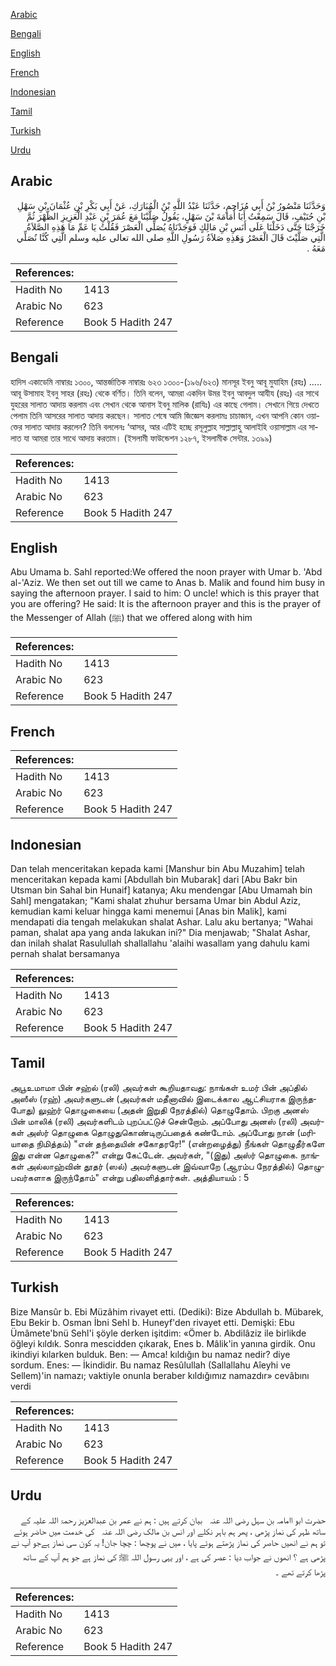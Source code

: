 [Arabic](#arabic)

[Bengali](#bengali)

[English](#english)

[French](#french)

[Indonesian](#indonesian)

[Tamil](#tamil)

[Turkish](#turkish)

[Urdu](#urdu)

## Arabic


<div dir="rtl" lang="ar" style={{fontSize:'larger',backgroundColor:'#f8f9fa',padding:20}}>
وَحَدَّثَنَا مَنْصُورُ بْنُ أَبِي مُزَاحِمٍ، حَدَّثَنَا عَبْدُ اللَّهِ بْنُ الْمُبَارَكِ، عَنْ أَبِي بَكْرِ بْنِ عُثْمَانَ بْنِ سَهْلِ بْنِ حُنَيْفٍ، قَالَ سَمِعْتُ أَبَا أُمَامَةَ بْنَ سَهْلٍ، يَقُولُ صَلَّيْنَا مَعَ عُمَرَ بْنِ عَبْدِ الْعَزِيزِ الظُّهْرَ ثُمَّ خَرَجْنَا حَتَّى دَخَلْنَا عَلَى أَنَسِ بْنِ مَالِكٍ فَوَجَدْنَاهُ يُصَلِّي الْعَصْرَ فَقُلْتُ يَا عَمِّ مَا هَذِهِ الصَّلاَةُ الَّتِي صَلَّيْتَ قَالَ الْعَصْرُ وَهَذِهِ صَلاَةُ رَسُولِ اللَّهِ صلى الله تعالى عليه وسلم الَّتِي كُنَّا نُصَلِّي مَعَهُ ‏.‏
</div>
<div style={{backgroundColor:'#f8f9fa',padding:20, marginBottom: 10}}><table> <thead> <tr> <th>References:</th> <th></th> </tr> </thead> <tbody><tr><td>Hadith No</td><td>1413</td></tr><tr><td>Arabic No</td><td>623</td></tr><tr><td>Reference</td><td>Book 5 Hadith 247</td></tr></tbody></table></div>

## Bengali


<div dir="ltr" lang="bn" style={{fontSize:'larger',backgroundColor:'#f8f9fa',padding:20}}>
হাদিস একাডেমি নাম্বারঃ ১৩০০, আন্তর্জাতিক নাম্বারঃ ৬২৩ ১৩০০-(১৯৬/৬২৩) মানসূর ইবনু আবূ মুযাহিম (রহঃ) ..... আবূ উসামাহ ইবনু সাহর (রহঃ) থেকে বর্ণিত। তিনি বলেন, আমরা একদিন উমর ইবনু আবদুল আযীয (রহঃ) এর সাথে যুহরের সালাত আদায় করলাম এবং সেখান থেকে আনাস ইবনু মালিক (রাযিঃ) এর কাছে গেলাম। সেখানে গিয়ে দেখতে পেলাম তিনি আসরের সালাত আদায় করছেন। সালাত শেষে আমি জিজ্ঞেস করলামঃ চাচাজান, এখন আপনি কোন ওয়াক্তের সালাত আদায় করলেন? তিনি বললেনঃ ‘আসর, আর এটিই হচ্ছে রসূলুল্লাহ সাল্লাল্লাহু আলাইহি ওয়াসাল্লাম এর সালাত যা আমরা তার সাথে আদায় করতাম। (ইসলামী ফাউন্ডেশন ১২৮৭, ইসলামীক সেন্টার. ১৩৯৯)
</div>
<div style={{backgroundColor:'#f8f9fa',padding:20, marginBottom: 10}}><table> <thead> <tr> <th>References:</th> <th></th> </tr> </thead> <tbody><tr><td>Hadith No</td><td>1413</td></tr><tr><td>Arabic No</td><td>623</td></tr><tr><td>Reference</td><td>Book 5 Hadith 247</td></tr></tbody></table></div>

## English


<div dir="ltr" lang="en" style={{fontSize:'larger',backgroundColor:'#f8f9fa',padding:20}}>
Abu Umama b. Sahl reported:We offered the noon prayer with Umar b. 'Abd al-'Aziz. We then set out till we came to Anas b. Malik and found him busy in saying the afternoon prayer. I said to him: O uncle! which is this prayer that you are offering? He said: It is the afternoon prayer and this is the prayer of the Messenger of Allah (ﷺ) that we offered along with him
</div>
<div style={{backgroundColor:'#f8f9fa',padding:20, marginBottom: 10}}><table> <thead> <tr> <th>References:</th> <th></th> </tr> </thead> <tbody><tr><td>Hadith No</td><td>1413</td></tr><tr><td>Arabic No</td><td>623</td></tr><tr><td>Reference</td><td>Book 5 Hadith 247</td></tr></tbody></table></div>

## French


<div dir="ltr" lang="fr" style={{fontSize:'larger',backgroundColor:'#f8f9fa',padding:20}}>

</div>
<div style={{backgroundColor:'#f8f9fa',padding:20, marginBottom: 10}}><table> <thead> <tr> <th>References:</th> <th></th> </tr> </thead> <tbody><tr><td>Hadith No</td><td>1413</td></tr><tr><td>Arabic No</td><td>623</td></tr><tr><td>Reference</td><td>Book 5 Hadith 247</td></tr></tbody></table></div>

## Indonesian


<div dir="ltr" lang="id" style={{fontSize:'larger',backgroundColor:'#f8f9fa',padding:20}}>
Dan telah menceritakan kepada kami [Manshur bin Abu Muzahim] telah menceritakan kepada kami [Abdullah bin Mubarak] dari [Abu Bakr bin Utsman bin Sahal bin Hunaif] katanya; Aku mendengar [Abu Umamah bin Sahl] mengatakan; "Kami shalat zhuhur bersama Umar bin Abdul Aziz, kemudian kami keluar hingga kami menemui [Anas bin Malik], kami mendapati dia tengah melakukan shalat Ashar. Lalu aku bertanya; "Wahai paman, shalat apa yang anda lakukan ini?" Dia menjawab; "Shalat Ashar, dan inilah shalat Rasulullah shallallahu 'alaihi wasallam yang dahulu kami pernah shalat bersamanya
</div>
<div style={{backgroundColor:'#f8f9fa',padding:20, marginBottom: 10}}><table> <thead> <tr> <th>References:</th> <th></th> </tr> </thead> <tbody><tr><td>Hadith No</td><td>1413</td></tr><tr><td>Arabic No</td><td>623</td></tr><tr><td>Reference</td><td>Book 5 Hadith 247</td></tr></tbody></table></div>

## Tamil


<div dir="ltr" lang="ta" style={{fontSize:'larger',backgroundColor:'#f8f9fa',padding:20}}>
அபூஉமாமா பின் சஹ்ல் (ரலி) அவர்கள் கூறியதாவது: நாங்கள் உமர் பின் அப்தில் அஸீஸ் (ரஹ்) அவர்களுடன் (அவர்கள் மதீனாவில் இடைக்கால ஆட்சியராக இருந்தபோது) லுஹ்ர் தொழுகையை (அதன் இறுதி நேரத்தில்) தொழுதோம். பிறகு அனஸ் பின் மாலிக் (ரலி) அவர்களிடம் புறப்பட்டுச் சென்றோம். அப்போது அனஸ் (ரலி) அவர்கள் அஸ்ர் தொழுகை தொழுதுகொண்டிருப்பதைக் கண்டோம். அப்போது நான் (மரியாதை நிமித்தம்) "என் தந்தையின் சகோதரரே!" (என்றழைத்து) நீங்கள் தொழுதீர்களே இது என்ன தொழுகை?" என்று கேட்டேன். அவர்கள், "(இது) அஸ்ர் தொழுகை. நாங்கள் அல்லாஹ்வின் தூதர் (ஸல்) அவர்களுடன் இவ்வாறே (ஆரம்ப நேரத்தில்) தொழுபவர்களாக இருந்தோம்" என்று பதிலளித்தார்கள். அத்தியாயம் : 5
</div>
<div style={{backgroundColor:'#f8f9fa',padding:20, marginBottom: 10}}><table> <thead> <tr> <th>References:</th> <th></th> </tr> </thead> <tbody><tr><td>Hadith No</td><td>1413</td></tr><tr><td>Arabic No</td><td>623</td></tr><tr><td>Reference</td><td>Book 5 Hadith 247</td></tr></tbody></table></div>

## Turkish


<div dir="ltr" lang="tr" style={{fontSize:'larger',backgroundColor:'#f8f9fa',padding:20}}>
Bize Mansûr b. Ebi Müzâhim rivayet etti. (Dediki): Bize Abdullah b. Mübarek, Ebu Bekir b. Osman İbni Sehl b. Huneyf'den rivayet etti. Demişki: Ebu Ümâmete'bnü Sehl'i şöyle derken işitdim: «Ömer b. Abdilâziz ile birlikde öğleyi kıldık. Sonra mescidden çıkarak, Enes b. Mâlik'in yanına girdik. Onu ikindiyi kılarken bulduk. Ben: — Amca! kıldığın bu namaz nedir? diye sordum. Enes: — İkindidir. Bu namaz Resûlullah (Sallallahu Aîeyhi ve Sellem)'in namazı; vaktiyle onunla beraber kıldığımız namazdır» cevâbını verdi
</div>
<div style={{backgroundColor:'#f8f9fa',padding:20, marginBottom: 10}}><table> <thead> <tr> <th>References:</th> <th></th> </tr> </thead> <tbody><tr><td>Hadith No</td><td>1413</td></tr><tr><td>Arabic No</td><td>623</td></tr><tr><td>Reference</td><td>Book 5 Hadith 247</td></tr></tbody></table></div>

## Urdu


<div dir="rtl" lang="ur" style={{fontSize:'larger',backgroundColor:'#f8f9fa',padding:20}}>
حضرت ابو اامامہ بن سہل ‌رضی ‌اللہ ‌عنہ ‌ ‌ بیان کرتے ہیں : ہم نے عمر بن عبدالعزیز رحمۃ اللہ علیہ کے ساتھ ظہر کی نماز پڑھی ، پھر ہم باہر نکلے اور انس بن مالک ‌رضی ‌اللہ ‌عنہ ‌ ‌ کی خدمت میں حاضر ہوئے تو ہم نے انھیں حاصر کی نماز پڑھتے ہوئے پایا ، میں نے پوچھا : چچا جان! یہ کون سی نماز ہےجو آپ نے پڑھی ہے ؟ انھوں نے جواب دیا : عصر کی ہے ، اور یہی رسول اللہ ﷺ کی نماز ہے جو ہم آپ کے ساتھ پڑھا کرتے تھے ۔
</div>
<div style={{backgroundColor:'#f8f9fa',padding:20, marginBottom: 10}}><table> <thead> <tr> <th>References:</th> <th></th> </tr> </thead> <tbody><tr><td>Hadith No</td><td>1413</td></tr><tr><td>Arabic No</td><td>623</td></tr><tr><td>Reference</td><td>Book 5 Hadith 247</td></tr></tbody></table></div>